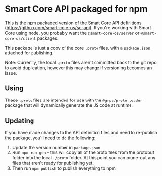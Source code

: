 # Smart Core API packaged for npm
This is the npm packaged version of the Smart Core API definitions (https://github.com/smart-core-os/sc-api). If you're
working with Smart Core using node, you probably want the `@smart-core-os/server` or `@smart-core-os/client` packages.

This package is just a copy of the core `.proto` files, with a `package.json` attached for publishing.

Note: Currently, the local `.proto` files aren't committed back to the git repo to avoid duplication, however this may 
change if versioning becomes an issue.

## Using
These `.proto` files are intended for use with the `@grpc/proto-loader` package that will dynamically generate the JS
code at runtime.

## Updating
If you have made changes to the API definition files and need to re-publish the package, you'll need to do the following:
 
 1. Update the version number in `package.json`
 2. Run `npm run gen` - this will copy all of the proto files from the protobuf folder into the local `./proto` folder. 
    At this point you can prune-out any files that aren't ready for publishing yet. 
 3. Then run `npm publish` to publish everything to npm
